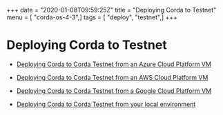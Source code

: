 +++
date = "2020-01-08T09:59:25Z"
title = "Deploying Corda to Testnet"
menu = [ "corda-os-4-3",]
tags = [ "deploy", "testnet",]
+++


# Deploying Corda to Testnet


* [Deploying Corda to Corda Testnet from an Azure Cloud Platform VM](azure-vm-explore.md)

* [Deploying Corda to Corda Testnet from an AWS Cloud Platform VM](aws-vm-explore.md)

* [Deploying Corda to Corda Testnet from a Google Cloud Platform VM](gcp-vm.md)

* [Deploying Corda to Corda Testnet from your local environment](deploy-locally.md)



